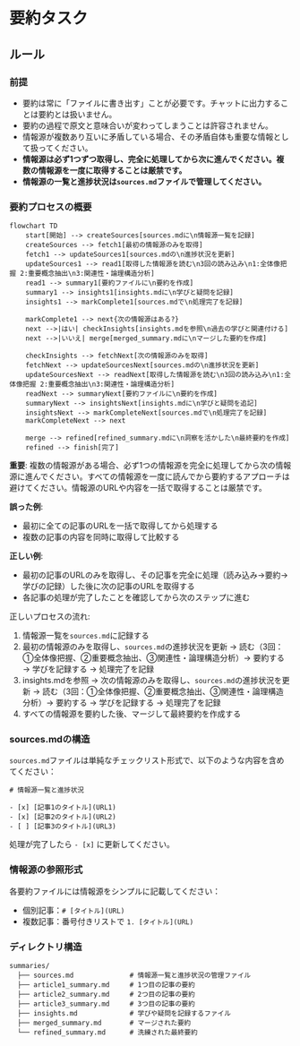 # 要約タスク

## ルール

### 前提

- 要約は常に「ファイルに書き出す」ことが必要です。チャットに出力することは要約とは扱いません。
- 要約の過程で原文と意味合いが変わってしまうことは許容されません。
- 情報源が複数あり互いに矛盾している場合、その矛盾自体も重要な情報として扱ってください。
- **情報源は必ず1つずつ取得し、完全に処理してから次に進んでください。複数の情報源を一度に取得することは厳禁です。**
- **情報源の一覧と進捗状況は`sources.md`ファイルで管理してください。**

### 要約プロセスの概要

```mermaid
flowchart TD
    start[開始] --> createSources[sources.mdに\n情報源一覧を記録]
    createSources --> fetch1[最初の情報源のみを取得]
    fetch1 --> updateSources1[sources.mdの\n進捗状況を更新]
    updateSources1 --> read1[取得した情報源を読む\n3回の読み込み\n1:全体像把握 2:重要概念抽出\n3:関連性・論理構造分析]
    read1 --> summary1[要約ファイルに\n要約を作成]
    summary1 --> insights1[insights.mdに\n学びと疑問を記録]
    insights1 --> markComplete1[sources.mdで\n処理完了を記録]
    
    markComplete1 --> next{次の情報源はある?}
    next -->|はい| checkInsights[insights.mdを参照\n過去の学びと関連付ける]
    next -->|いいえ| merge[merged_summary.mdに\nマージした要約を作成]
    
    checkInsights --> fetchNext[次の情報源のみを取得]
    fetchNext --> updateSourcesNext[sources.mdの\n進捗状況を更新]
    updateSourcesNext --> readNext[取得した情報源を読む\n3回の読み込み\n1:全体像把握 2:重要概念抽出\n3:関連性・論理構造分析]
    readNext --> summaryNext[要約ファイルに\n要約を作成]
    summaryNext --> insightsNext[insights.mdに\n学びと疑問を追記]
    insightsNext --> markCompleteNext[sources.mdで\n処理完了を記録]
    markCompleteNext --> next
    
    merge --> refined[refined_summary.mdに\n洞察を活かした\n最終要約を作成]
    refined --> finish[完了]
```

**重要**: 複数の情報源がある場合、必ず1つの情報源を完全に処理してから次の情報源に進んでください。すべての情報源を一度に読んでから要約するアプローチは避けてください。情報源のURLや内容を一括で取得することは厳禁です。

**誤った例**:
- 最初に全ての記事のURLを一括で取得してから処理する
- 複数の記事の内容を同時に取得して比較する

**正しい例**:
- 最初の記事のURLのみを取得し、その記事を完全に処理（読み込み→要約→学びの記録）した後に次の記事のURLを取得する
- 各記事の処理が完了したことを確認してから次のステップに進む

正しいプロセスの流れ:
1. 情報源一覧を`sources.md`に記録する
2. 最初の情報源のみを取得し、`sources.md`の進捗状況を更新 → 読む（3回：①全体像把握、②重要概念抽出、③関連性・論理構造分析）→ 要約する → 学びを記録する → 処理完了を記録
3. insights.mdを参照 → 次の情報源のみを取得し、`sources.md`の進捗状況を更新 → 読む（3回：①全体像把握、②重要概念抽出、③関連性・論理構造分析）→ 要約する → 学びを記録する → 処理完了を記録
4. すべての情報源を要約した後、マージして最終要約を作成する

### sources.mdの構造

`sources.md`ファイルは単純なチェックリスト形式で、以下のような内容を含めてください：

```
# 情報源一覧と進捗状況

- [x] [記事1のタイトル](URL1)
- [x] [記事2のタイトル](URL2)
- [ ] [記事3のタイトル](URL3)
```

処理が完了したら `- [x]` に更新してください。

### 情報源の参照形式

各要約ファイルには情報源をシンプルに記載してください：
- 個別記事：`# [タイトル](URL)`
- 複数記事：番号付きリストで `1. [タイトル](URL)`

### ディレクトリ構造

```
summaries/
  ├── sources.md              # 情報源一覧と進捗状況の管理ファイル
  ├── article1_summary.md     # 1つ目の記事の要約
  ├── article2_summary.md     # 2つ目の記事の要約
  ├── article3_summary.md     # 3つ目の記事の要約
  ├── insights.md             # 学びや疑問を記録するファイル
  ├── merged_summary.md       # マージされた要約
  └── refined_summary.md      # 洗練された最終要約
```
